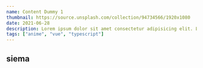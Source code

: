 ```yaml
---
name: Content Dummy 1
thumbnail: https://source.unsplash.com/collection/94734566/1920x1080
date: 2021-06-28
description: Lorem ipsum dolor sit amet consectetur adipisicing elit. Laborum excepturi, officia doloremque est necessitatibus magni recusandae id ipsum nam non, maiores ducimus placeat quos vero quis odit modi voluptatem, obcaecati vel distinctio sit quas iure libero. Corporis numquam in molestias?
tags: ["anime", "vue", "typescript"]
---
```


## siema

